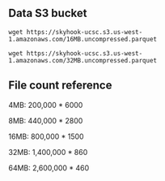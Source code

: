 ## Data S3 bucket 
```
wget https://skyhook-ucsc.s3.us-west-1.amazonaws.com/16MB.uncompressed.parquet
```

```
wget https://skyhook-ucsc.s3.us-west-1.amazonaws.com/32MB.uncompressed.parquet
```

## File count reference

4MB: 200,000 * 6000

8MB: 440,000 * 2800

16MB: 800,000 * 1500

32MB: 1,400,000 * 860

64MB: 2,600,000 * 460
